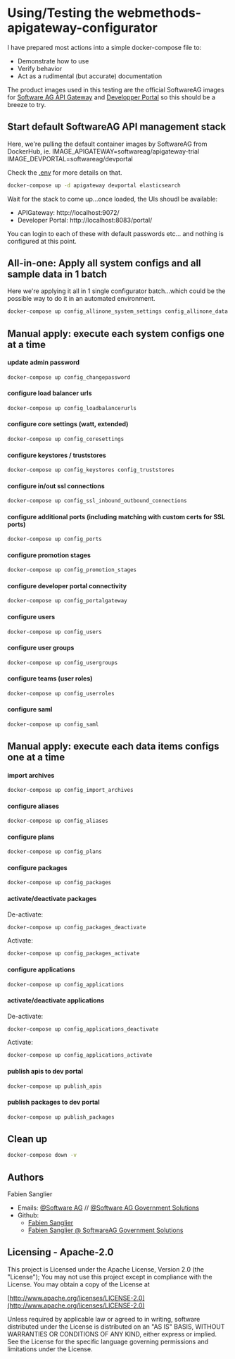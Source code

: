 # Using/Testing the webmethods-apigateway-configurator

I have prepared most actions into a simple docker-compose file to:
 - Demonstrate how to use
 - Verify behavior
 - Act as a rudimental (but accurate) documentation

The product images used in this testing are the official SoftwareAG images for [Software AG API Gateway](https://hub.docker.com/r/softwareag/apigateway-trial) and [Developper Portal](https://hub.docker.com/r/softwareag/devportal) so this should be a breeze to try.

## Start default SoftwareAG API management stack

Here, we're pulling the default container images by SoftwareAG from DockerHub, ie.
IMAGE_APIGATEWAY=softwareag/apigateway-trial
IMAGE_DEVPORTAL=softwareag/devportal

Check the [.env](./.env) for more details on that.

```bash
docker-compose up -d apigateway devportal elasticsearch
```

Wait for the stack to come up...once loaded, the UIs shoudl be available:
- APIGateway: http://localhost:9072/
- Developer Portal: http://localhost:8083/portal/

You can login to each of these with default passwords etc... and nothing is configured at this point.

## All-in-one: Apply all system configs and all sample data in 1 batch

Here we're applying it all in 1 single configurator batch...which could be the possible way to do it in an automated environment.

```bash
docker-compose up config_allinone_system_settings config_allinone_data
```

## Manual apply: execute each system configs one at a time

#### update admin password

```bash
docker-compose up config_changepassword
```

#### configure load balancer urls

```bash
docker-compose up config_loadbalancerurls
```

#### configure core settings (watt, extended)

```bash
docker-compose up config_coresettings
```

#### configure keystores / truststores

```bash
docker-compose up config_keystores config_truststores
```

#### configure in/out ssl connections

```bash
docker-compose up config_ssl_inbound_outbound_connections
```

#### configure additional ports (including matching with custom certs for SSL ports)

```bash
docker-compose up config_ports
```

#### configure promotion stages

```bash
docker-compose up config_promotion_stages
```

#### configure developer portal connectivity

```bash
docker-compose up config_portalgateway
```

#### configure users

```bash
docker-compose up config_users
```

#### configure user groups

```bash
docker-compose up config_usergroups
```

#### configure teams (user roles)

```bash
docker-compose up config_userroles
```

#### configure saml

```bash
docker-compose up config_saml
```

## Manual apply: execute each data items configs one at a time

#### import archives

```bash
docker-compose up config_import_archives
```

#### configure aliases

```bash
docker-compose up config_aliases
```

#### configure plans

```bash
docker-compose up config_plans
```

#### configure packages

```bash
docker-compose up config_packages
```

#### activate/deactivate packages

De-activate:

```bash
docker-compose up config_packages_deactivate
```

Activate:

```bash
docker-compose up config_packages_activate
```

#### configure applications

```bash
docker-compose up config_applications
```

#### activate/deactivate applications

De-activate:

```bash
docker-compose up config_applications_deactivate
```

Activate:

```bash
docker-compose up config_applications_activate
```

#### publish apis to dev portal

```bash
docker-compose up publish_apis
```

#### publish packages to dev portal

```bash
docker-compose up publish_packages
```

## Clean up

```bash
docker-compose down -v
```

Authors
--------------------------------------------

Fabien Sanglier
- Emails: [@Software AG](mailto:fabien.sanglier@softwareag.com) // [@Software AG Government Solutions](mailto:fabien.sanglier@softwareaggov.com)
- Github: 
  - [Fabien Sanglier](https://github.com/lanimall)
  - [Fabien Sanglier @ SoftwareAG Government Solutions](https://github.com/fabien-sanglier-saggs)

Licensing - Apache-2.0
--------------------------------------------

This project is Licensed under the Apache License, Version 2.0 (the "License");
You may not use this project except in compliance with the License.
You may obtain a copy of the License at

[http://www.apache.org/licenses/LICENSE-2.0](http://www.apache.org/licenses/LICENSE-2.0)

Unless required by applicable law or agreed to in writing, software
distributed under the License is distributed on an "AS IS" BASIS,
WITHOUT WARRANTIES OR CONDITIONS OF ANY KIND, either express or implied.
See the License for the specific language governing permissions and
limitations under the License.
